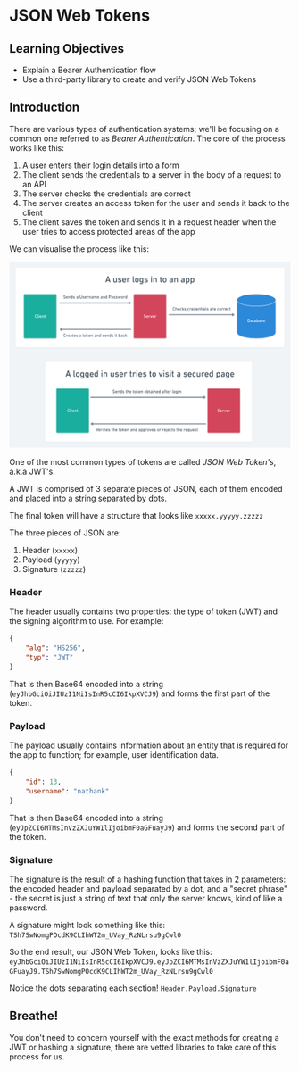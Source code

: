 # JSON Web Tokens

## Learning Objectives

- Explain a Bearer Authentication flow
- Use a third-party library to create and verify JSON Web Tokens

## Introduction

There are various types of authentication systems; we'll be focusing on a common one referred to as *Bearer Authentication*. The core of the process works like this:
1. A user enters their login details into a form
2. The client sends the credentials to a server in the body of a request to an API
3. The server checks the credentials are correct
4. The server creates an access token for the user and sends it back to the client
5. The client saves the token and sends it in a request header when the user tries to access protected areas of the app

We can visualise the process like this:

![](./assets/Auth_Flow.png)

One of the most common types of tokens are called *JSON Web Token's*, a.k.a JWT's.

A JWT is comprised of 3 separate pieces of JSON, each of them encoded and placed into a string separated by dots.

The final token will have a structure that looks like `xxxxx.yyyyy.zzzzz`

The three pieces of JSON are:
1. Header (`xxxxx`)
2. Payload (`yyyyy`)
3. Signature (`zzzzz`)

### Header

The header usually contains two properties: the type of token (JWT) and the signing algorithm to use. For example:
```json
{
    "alg": "HS256",
    "typ": "JWT"
}
```

That is then Base64 encoded into a string (`eyJhbGciOiJIUzI1NiIsInR5cCI6IkpXVCJ9`) and forms the first part of the token.

### Payload

The payload usually contains information about an entity that is required for the app to function; for example, user identification data.
```json
{
    "id": 13,
    "username": "nathank"
}
```

That is then Base64 encoded into a string (`eyJpZCI6MTMsInVzZXJuYW1lIjoibmF0aGFuayJ9`) and forms the second part of the token.

### Signature

The signature is the result of a hashing function that takes in 2 parameters: the encoded header and payload separated by a dot, and a "secret phrase" - the secret is just a string of text that only the server knows, kind of like a password.

A signature might look something like this: `TSh7SwNomgPOcdK9CLIhWT2m_UVay_RzNLrsu9gCwl0`

So the end result, our JSON Web Token, looks like this: `eyJhbGciOiJIUzI1NiIsInR5cCI6IkpXVCJ9.eyJpZCI6MTMsInVzZXJuYW1lIjoibmF0aGFuayJ9.TSh7SwNomgPOcdK9CLIhWT2m_UVay_RzNLrsu9gCwl0`

Notice the dots separating each section! `Header.Payload.Signature`

## Breathe!

You don't need to concern yourself with the exact methods for creating a JWT or hashing a signature, there are vetted libraries to take care of this process for us.
